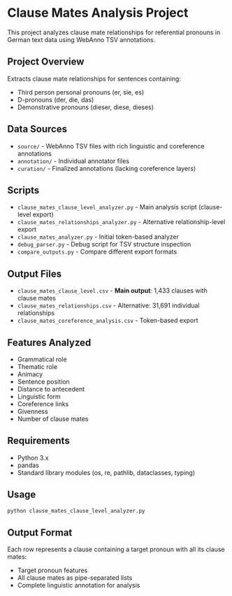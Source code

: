 # Clause Mates Analysis Project

This project analyzes clause mate relationships for referential pronouns in German text data using WebAnno TSV annotations.

## Project Overview

Extracts clause mate relationships for sentences containing:
- Third person personal pronouns (er, sie, es)
- D-pronouns (der, die, das) 
- Demonstrative pronouns (dieser, diese, dieses)

## Data Sources

- `source/` - WebAnno TSV files with rich linguistic and coreference annotations
- `annotation/` - Individual annotator files
- `curation/` - Finalized annotations (lacking coreference layers)

## Scripts

- `clause_mates_clause_level_analyzer.py` - Main analysis script (clause-level export)
- `clause_mates_relationships_analyzer.py` - Alternative relationship-level export
- `clause_mates_analyzer.py` - Initial token-based analyzer
- `debug_parser.py` - Debug script for TSV structure inspection
- `compare_outputs.py` - Compare different export formats

## Output Files

- `clause_mates_clause_level.csv` - **Main output**: 1,433 clauses with clause mates
- `clause_mates_relationships.csv` - Alternative: 31,691 individual relationships
- `clause_mates_coreference_analysis.csv` - Token-based export

## Features Analyzed

- Grammatical role
- Thematic role  
- Animacy
- Sentence position
- Distance to antecedent
- Linguistic form
- Coreference links
- Givenness
- Number of clause mates

## Requirements

- Python 3.x
- pandas
- Standard library modules (os, re, pathlib, dataclasses, typing)

## Usage

```bash
python clause_mates_clause_level_analyzer.py
```

## Output Format

Each row represents a clause containing a target pronoun with all its clause mates:
- Target pronoun features
- All clause mates as pipe-separated lists
- Complete linguistic annotation for analysis
